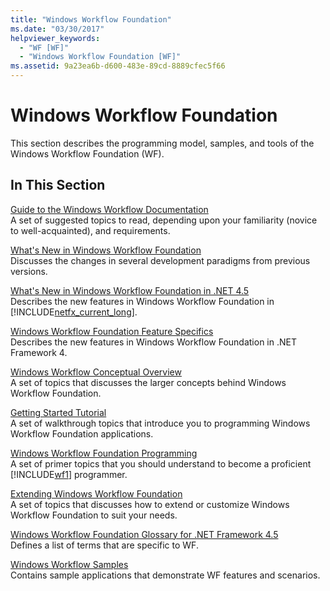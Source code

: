 ```yaml
---
title: "Windows Workflow Foundation"
ms.date: "03/30/2017"
helpviewer_keywords: 
  - "WF [WF]"
  - "Windows Workflow Foundation [WF]"
ms.assetid: 9a23ea6b-d600-483e-89cd-8889cfec5f66
---
```

# Windows Workflow Foundation
This section describes the programming model, samples, and tools of the Windows Workflow Foundation (WF).  
  
## In This Section  
 [Guide to the Windows Workflow Documentation](guide-to-the-documentation.md)  
 A set of suggested topics to read, depending upon your familiarity (novice to well-acquainted), and requirements.  
  
 [What's New in Windows Workflow Foundation](whats-new.md)  
 Discusses the changes in several development paradigms from previous versions.  
  
 [What's New in Windows Workflow Foundation in .NET 4.5](whats-new-in-wf-in-dotnet.md)  
 Describes the new features in Windows Workflow Foundation in [!INCLUDE[netfx_current_long](../../../includes/netfx-current-long-md.md)].  
  
 [Windows Workflow Foundation Feature Specifics](feature-specifics.md)  
 Describes the new features in Windows Workflow Foundation in .NET Framework 4.
  
 [Windows Workflow Conceptual Overview](conceptual-overview.md)  
 A set of topics that discusses the larger concepts behind Windows Workflow Foundation.  
  
 [Getting Started Tutorial](getting-started-tutorial.md)  
 A set of walkthrough topics that introduce you to programming Windows Workflow Foundation applications.  
  
 [Windows Workflow Foundation Programming](programming.md)  
 A set of primer topics that you should understand to become a proficient [!INCLUDE[wf1](../../../includes/wf1-md.md)] programmer.  
  
 [Extending Windows Workflow Foundation](extend.md)  
 A set of topics that discusses how to extend or customize Windows Workflow Foundation to suit your needs.  
  
 [Windows Workflow Foundation Glossary for .NET Framework 4.5](glossary.md)  
 Defines a list of terms that are specific to WF.  
  
 [Windows Workflow Samples](./samples/index.md)  
 Contains sample applications that demonstrate WF features and scenarios.
